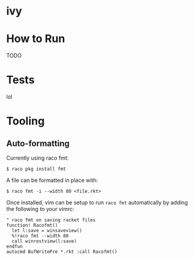 ivy
===

# How to Run

TODO

# Tests

lol

# Tooling

## Auto-formatting
Currently using raco fmt:

```
$ raco pkg install fmt
```

A file can be formatted in place with:

```
$ raco fmt -i --width 80 <file.rkt>
```

Once installed, vim can be setup to run `raco fmt` automatically by adding the following to your vimrc:

```
" raco fmt on saving racket files
function! Racofmt()
  let l:save = winsaveview()
  %!raco fmt --width 80
  call winrestview(l:save)
endfun
autocmd BufWritePre *.rkt :call Racofmt()
```
